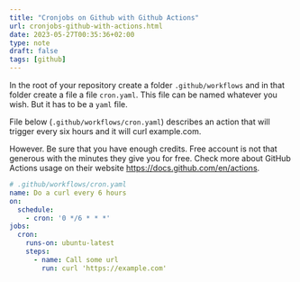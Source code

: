 ```yaml
---
title: "Cronjobs on Github with Github Actions"
url: cronjobs-github-with-actions.html
date: 2023-05-27T00:35:36+02:00
type: note
draft: false
tags: [github]
---
```


In the root of your repository create a folder `.github/workflows` and in that
folder create a file a file `cron.yaml`. This file can be named whatever you
wish. But it has to be a `yaml` file.

File below (`.github/workflows/cron.yaml`) describes an action that will trigger
every six hours and it will curl example.com.

However. Be sure that you have enough credits. Free account is not that generous
with the minutes they give you for free. Check more about GitHub Actions usage
on their website https://docs.github.com/en/actions.

```yaml
# .github/workflows/cron.yaml
name: Do a curl every 6 hours
on:
  schedule:
    - cron: '0 */6 * * *'
jobs:
  cron:
    runs-on: ubuntu-latest
    steps:
      - name: Call some url
        run: curl 'https://example.com'
```
